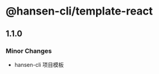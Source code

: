 <!--
 * @Date: 2024-12-23 18:03:57
 * @Description: description
-->
# @hansen-cli/template-react

## 1.1.0

### Minor Changes

- hansen-cli 项目模板
